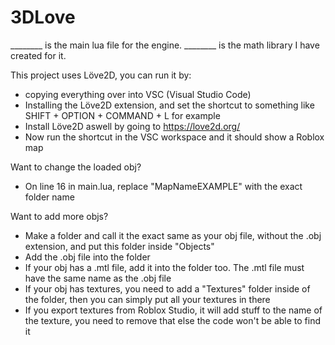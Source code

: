 # 3DLove
________ is the main lua file for the engine. 
________ is the math library I have created for it.

This project uses Löve2D, you can run it by:
- copying everything over into VSC (Visual Studio Code)
- Installing the Löve2D extension, and set the shortcut to something like SHIFT + OPTION + COMMAND + L for example
- Install Löve2D aswell by going to https://love2d.org/
- Now run the shortcut in the VSC workspace and it should show a Roblox map

Want to change the loaded obj?
- On line 16 in main.lua, replace "MapNameEXAMPLE" with the exact folder name

Want to add more objs?
- Make a folder and call it the exact same as your obj file, without the .obj extension, and put this folder inside "Objects"
- Add the .obj file into the folder
- If your obj has a .mtl file, add it into the folder too. The .mtl file must have the same name as the .obj file
- If your obj has textures, you need to add a "Textures" folder inside of the folder, then you can simply put all your textures in there
- If you export textures from Roblox Studio, it will add stuff to the name of the texture, you need to remove that else the code won't be able to find it
